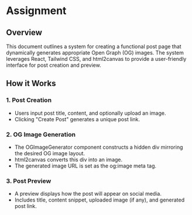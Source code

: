 # Assignment
## Overview
This document outlines a system for creating a functional post page that dynamically generates appropriate Open Graph (OG) images. The system leverages React, Tailwind CSS, and html2canvas to provide a user-friendly interface for post creation and preview.


## How it Works
### 1. Post Creation
- Users input post title, content, and optionally upload an image.
- Clicking "Create Post" generates a unique post link.


### 2. OG Image Generation
- The OGImageGenerator component constructs a hidden div mirroring the desired OG image layout.
- html2canvas converts this div into an image.
- The generated image URL is set as the og:image meta tag.

### 3. Post Preview
- A preview displays how the post will appear on social media.
- Includes title, content snippet, uploaded image (if any), and generated post link.


